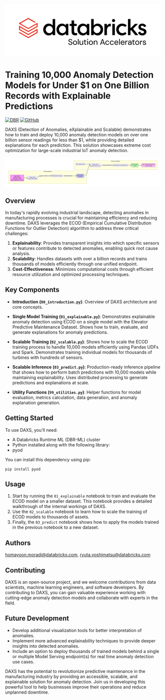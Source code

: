 <img src=https://raw.githubusercontent.com/databricks-industry-solutions/.github/main/profile/solacc_logo.png width="600px">

# Training 10,000 Anomaly Detection Models for Under $1 on One Billion Records with Explainable Predictions

[![DBR](https://img.shields.io/badge/DBR-ML%20Runtime-red)](https://docs.databricks.com/runtime/mlruntime.html)
[![GitHub](https://img.shields.io/badge/GitHub-View%20on%20GitHub-blue)](https://github.com/databricks-industry-solutions/daxs)

DAXS (Detection of Anomalies, eXplainable and Scalable) demonstrates how to train and deploy 10,000 anomaly detection models on over one billion sensor readings for less than $1, while providing detailed explanations for each prediction. This solution showcases extreme cost optimization for large-scale industrial IoT anomaly detection.

![DAXS Architecture](daxs_architecture.png)

## Overview

In today's rapidly evolving industrial landscape, detecting anomalies in manufacturing processes is crucial for maintaining efficiency and reducing downtime. DAXS leverages the ECOD (Empirical Cumulative Distribution Functions for Outlier Detection) algorithm to address three critical challenges:

1. **Explainability**: Provides transparent insights into which specific sensors or features contribute to detected anomalies, enabling quick root cause analysis.
2. **Scalability**: Handles datasets with over a billion records and trains thousands of models efficiently through one unified endpoint.
3. **Cost-Effectiveness**: Minimizes computational costs through efficient resource utilization and optimized processing techniques.

## Key Components

- **Introduction (`00_introduction.py`)**: Overview of DAXS architecture and core concepts.

- **Single Model Training (`01_explainable.py`)**: Demonstrates explainable anomaly detection using ECOD on a single model with the Elevator Predictive Maintenance Dataset. Shows how to train, evaluate, and generate explanations for anomaly predictions.

- **Scalable Training (`02_scalable.py`)**: Shows how to scale the ECOD training process to handle 10,000 models efficiently using Pandas UDFs and Spark. Demonstrates training individual models for thousands of turbines with hundreds of sensors.

- **Scalable Inference (`03_predict.py`)**: Production-ready inference pipeline that shows how to perform batch predictions with 10,000 models while maintaining explainability. Uses distributed processing to generate predictions and explanations at scale.

- **Utility Functions (`99_utilities.py`)**: Helper functions for model evaluation, metrics calculation, data generation, and anomaly explanation generation.

## Getting Started

To use DAXS, you'll need:
- A Databricks Runtime ML (DBR-ML) cluster
- Python installed along with the following library:
- pyod

You can install this dependency using pip:

```
pip install pyod
```

## Usage

1. Start by running the `01_explainable` notebook to train and evaluate the ECOD model on a smaller dataset. This notebook provides a detailed walkthrough of the internal workings of DAXS.
2. Use the `02_scalable` notebook to learn how to scale the training of ECOD models to thousands of assets.
3. Finally, the `03_predict` notebook shows how to apply the models trained in the previous notebook to a new dataset.

## Authors

<homayoon.moradi@databricks.com>, <ryuta.yoshimatsu@databricks.com>


## Contributing

DAXS is an open-source project, and we welcome contributions from data scientists, machine learning engineers, and software developers. By contributing to DAXS, you can gain valuable experience working with cutting-edge anomaly detection models and collaborate with experts in the field.

## Future Development

- Develop additional visualization tools for better interpretation of anomalies.
- Implement more advanced explainability techniques to provide deeper insights into detected anomalies.
- Include an option to deploy thousands of trained models behind a single or multiple Model Serving endpoint(s) for real time anomaly detection use cases.

DAXS has the potential to revolutionize predictive maintenance in the manufacturing industry by providing an accessible, scalable, and explainable solution for anomaly detection. Join us in developing this powerful tool to help businesses improve their operations and reduce unplanned downtime.